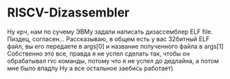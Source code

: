 # RISCV-Dizassembler
Ну крч, нам по сучему ЭВМу задали написать дизассемблер ELF file. Пиздец, согласен...
Рассказываю, в общем есть у вас 32битный ELF файл, вы его передаете в args[0] и название полученного файла в args[1]
Собственно это все, правда я не успел сделать так, чтобы он обрабатывал rvc команды, потому что я не успел до дедлайна, а потом мне было впадлу
Ну а все остальное заебись работает)
